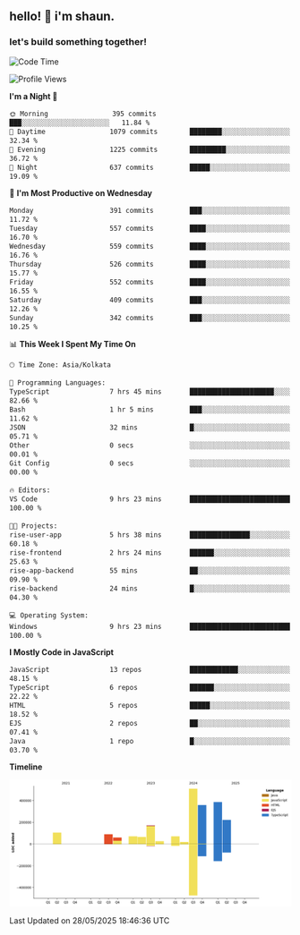 ## hello! 👋 i'm shaun. 
### let's build something together!
<!--START_SECTION:waka-->
![Code Time](http://img.shields.io/badge/Code%20Time-225%20hrs%2026%20mins-blue)

![Profile Views](http://img.shields.io/badge/Profile%20Views-0-blue)

**I'm a Night 🦉** 

```text
🌞 Morning                395 commits         ███░░░░░░░░░░░░░░░░░░░░░░   11.84 % 
🌆 Daytime                1079 commits        ████████░░░░░░░░░░░░░░░░░   32.34 % 
🌃 Evening                1225 commits        █████████░░░░░░░░░░░░░░░░   36.72 % 
🌙 Night                  637 commits         █████░░░░░░░░░░░░░░░░░░░░   19.09 % 
```
📅 **I'm Most Productive on Wednesday** 

```text
Monday                   391 commits         ███░░░░░░░░░░░░░░░░░░░░░░   11.72 % 
Tuesday                  557 commits         ████░░░░░░░░░░░░░░░░░░░░░   16.70 % 
Wednesday                559 commits         ████░░░░░░░░░░░░░░░░░░░░░   16.76 % 
Thursday                 526 commits         ████░░░░░░░░░░░░░░░░░░░░░   15.77 % 
Friday                   552 commits         ████░░░░░░░░░░░░░░░░░░░░░   16.55 % 
Saturday                 409 commits         ███░░░░░░░░░░░░░░░░░░░░░░   12.26 % 
Sunday                   342 commits         ███░░░░░░░░░░░░░░░░░░░░░░   10.25 % 
```


📊 **This Week I Spent My Time On** 

```text
🕑︎ Time Zone: Asia/Kolkata

💬 Programming Languages: 
TypeScript               7 hrs 45 mins       █████████████████████░░░░   82.66 % 
Bash                     1 hr 5 mins         ███░░░░░░░░░░░░░░░░░░░░░░   11.62 % 
JSON                     32 mins             █░░░░░░░░░░░░░░░░░░░░░░░░   05.71 % 
Other                    0 secs              ░░░░░░░░░░░░░░░░░░░░░░░░░   00.01 % 
Git Config               0 secs              ░░░░░░░░░░░░░░░░░░░░░░░░░   00.00 % 

🔥 Editors: 
VS Code                  9 hrs 23 mins       █████████████████████████   100.00 % 

🐱‍💻 Projects: 
rise-user-app            5 hrs 38 mins       ███████████████░░░░░░░░░░   60.18 % 
rise-frontend            2 hrs 24 mins       ██████░░░░░░░░░░░░░░░░░░░   25.63 % 
rise-app-backend         55 mins             ██░░░░░░░░░░░░░░░░░░░░░░░   09.90 % 
rise-backend             24 mins             █░░░░░░░░░░░░░░░░░░░░░░░░   04.30 % 

💻 Operating System: 
Windows                  9 hrs 23 mins       █████████████████████████   100.00 % 
```

**I Mostly Code in JavaScript** 

```text
JavaScript               13 repos            ████████████░░░░░░░░░░░░░   48.15 % 
TypeScript               6 repos             ██████░░░░░░░░░░░░░░░░░░░   22.22 % 
HTML                     5 repos             █████░░░░░░░░░░░░░░░░░░░░   18.52 % 
EJS                      2 repos             ██░░░░░░░░░░░░░░░░░░░░░░░   07.41 % 
Java                     1 repo              █░░░░░░░░░░░░░░░░░░░░░░░░   03.70 % 
```



**Timeline**

![Lines of Code chart](https://raw.githubusercontent.com/ShaunDaniel/ShaunDaniel/main/assets/bar_graph.png)


 Last Updated on 28/05/2025 18:46:36 UTC
<!--END_SECTION:waka-->
